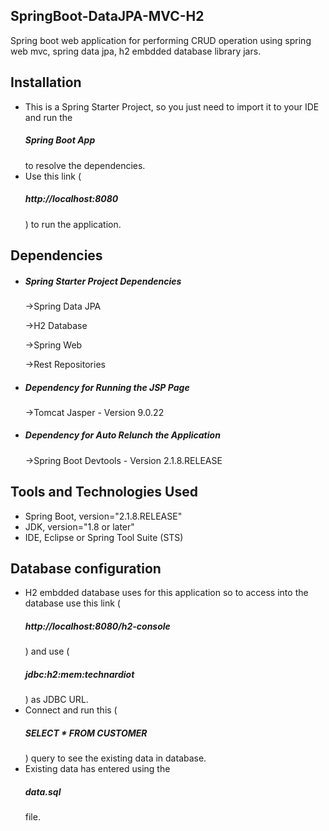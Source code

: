<h2>SpringBoot-DataJPA-MVC-H2</h2>
 <p>Spring boot web application for performing CRUD operation using spring web mvc, spring data jpa, h2 embdded database library jars.</p>

<h2>Installation</h2> 
 <ul>
	<li>This is a Spring Starter Project, so you just need to import it to your IDE and run the <h5>Spring Boot App</h5> to resolve the dependencies.</li>
      <li>Use this link (<h5>http://localhost:8080</h5>) to run the application.</li>
	</ul>

<h2>Dependencies</h2>
	<ul>
		<li><h5>Spring Starter Project Dependencies</h5></li>
			<p>->Spring Data JPA</p>
      <p>->H2 Database</p>
      <p>->Spring Web</p>
      <p>->Rest Repositories</p>
	  <li><h5>Dependency for Running the JSP Page</h5></li>
			<p>->Tomcat Jasper - Version 9.0.22</p>
    <li><h5>Dependency for Auto Relunch the Application</h5></li>
			<p>->Spring Boot Devtools - Version 2.1.8.RELEASE</p>
	</ul>

<h2>Tools and Technologies Used</h2>
	<ul>
		<li>Spring Boot,    version="2.1.8.RELEASE"</li>
		<li>JDK,          version="1.8 or later"</li>
		<li>IDE,          Eclipse or Spring Tool Suite (STS)</li>
	</ul>
  
 <h2>Database configuration</h2> 
 <ul>
		<li>H2 embdded database uses for this application so to access into the database use this link (<h5>http://localhost:8080/h2-console</h5>) and use (<h5>jdbc:h2:mem:technardiot</h5>) as JDBC URL.</li>
		<li>Connect and run this (<h5>SELECT * FROM CUSTOMER</h5>) query to see the existing data in database.</li>
		<li>Existing data has entered using the <h5>data.sql</h5> file.</li>
 </ul>
 
 

